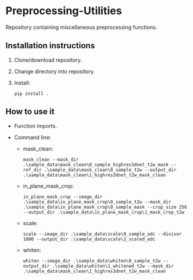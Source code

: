 # Preprocessing-Utilities

Repository containing miscellaneous preprocessing functions.

## Installation instructions 

1) Clone/download repository.

2) Change directory into repository.

3) Install:
	```
	pip install .
    ```
	
## How to use it 

- Function imports. 

- Command line:

	- mask_clean:
		```
		mask_clean --mask_dir .\sample_data\mask_clean\0_sample_highres3dnet_t2w_mask --ref_dir .\sample_data\mask_clean\0_sample_t2w --output_dir .\sample_data\mask_clean\1_highres3dnet_t2w_mask_clean
		```

	- in_plane_mask_crop:
		```
		in_plane_mask_crop --image_dir .\sample_data\in_plane_mask_crop\0_sample_t2w --mask_dir .\sample_data\in_plane_mask_crop\0_sample_mask --crop_size 256 --output_dir .\sample_data\in_plane_mask_crop\1_mask_crop_t2w
		```

	- scale:
		```
		scale --image_dir .\sample_data\scale\0_sample_adc --divisor 1000 --output_dir .\sample_data\scale\1_scaled_adc 
		```
	
	- whiten:
		```
		whiten --image_dir .\sample_data\whiten\0_sample_t2w --output_dir .\sample_data\whiten\1_whitened_t2w --mask_dir .\sample_data\mask_clean\1_highres3dnet_t2w_mask_clean
		```
